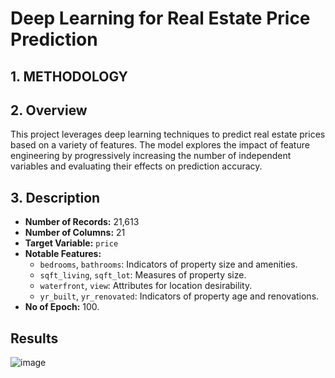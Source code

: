 # Deep Learning for Real Estate Price Prediction

## **1. METHODOLOGY**

## **2. Overview**
This project leverages deep learning techniques to predict real estate prices based on a variety of features. The model explores the impact of feature engineering by progressively increasing the number of independent variables and evaluating their effects on prediction accuracy.

## **3. Description**
- **Number of Records:** 21,613
- **Number of Columns:** 21
- **Target Variable:** `price`
- **Notable Features:**
  - `bedrooms`, `bathrooms`: Indicators of property size and amenities.
  - `sqft_living`, `sqft_lot`: Measures of property size.
  - `waterfront`, `view`: Attributes for location desirability.
  - `yr_built`, `yr_renovated`: Indicators of property age and renovations.
- **No of Epoch:** 100.

## **Results**
![image](https://github.com/user-attachments/assets/e392a570-a77d-4fbb-a458-d3d9e273c225)
